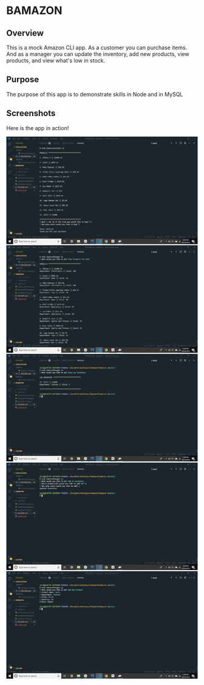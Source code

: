# BAMAZON
## Overview
This is a mock Amazon CLI app. As a customer you can purchase items. And as a manager you can update the inventory, add new products, view products, and view what's low in stock.

## Purpose
The purpose of this app is to demonstrate skills in Node and in MySQL

## Screenshots
Here is the app in action!

![Screenshot](screenshots/screenshot1.png)
![Screenshot](screenshots/screenshot2.png)
![Screenshot](screenshots/screenshot3.png)
![Screenshot](screenshots/screenshot4.png)
![Screenshot](screenshots/screenshot5.png)


